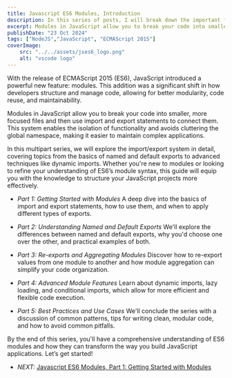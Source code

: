 ```yaml
---
title: Javascript ES6 Modules, Introduction
description: In this series of posts, I will break down the important features of Javascript ES6.
excerpt: Modules in JavaScript allow you to break your code into smaller, more focused files and then use import and export statements to connect them.
publishDate: "23 Oct 2024"
tags: ["NodeJS","JavaScript", "ECMAScript 2015"]
coverImage:
    src: "../../assets/jses6_logo.png"
    alt: "vscode logo"
---
```


With the release of ECMAScript 2015 (ES6), JavaScript introduced a powerful new feature: modules. This addition was a significant shift in how developers structure and manage code, allowing for better modularity, code reuse, and maintainability.

Modules in JavaScript allow you to break your code into smaller, more focused files and then use import and export statements to connect them. This system enables the isolation of functionality and avoids cluttering the global namespace, making it easier to maintain complex applications.

In this multipart series, we will explore the import/export system in detail, covering topics from the basics of named and default exports to advanced techniques like dynamic imports. Whether you're new to modules or looking to refine your understanding of ES6’s module syntax, this guide will equip you with the knowledge to structure your JavaScript projects more effectively.

- *Part 1: Getting Started with Modules*
A deep dive into the basics of import and export statements, how to use them, and when to apply different types of exports.

- *Part 2: Understanding Named and Default Exports*
We'll explore the differences between named and default exports, why you'd choose one over the other, and practical examples of both.

- *Part 3: Re-exports and Aggregating Modules*
Discover how to re-export values from one module to another and how module aggregation can simplify your code organization.

- *Part 4: Advanced Module Features*
Learn about dynamic imports, lazy loading, and conditional imports, which allow for more efficient and flexible code execution.

- *Part 5: Best Practices and Use Cases*
We'll conclude the series with a discussion of common patterns, tips for writing clean, modular code, and how to avoid common pitfalls.

By the end of this series, you'll have a comprehensive understanding of ES6 modules and how they can transform the way you build JavaScript applications. Let’s get started!


- *NEXT:* [Javascript ES6 Modules, Part 1: Getting Started with Modules](/posts/javascript-es6-import-export-part-1)
